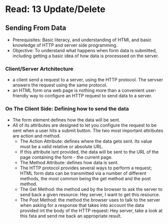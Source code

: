 # Read: 13 Update/Delete
## Sending From Data
- Prerequisites: Basic literacy, and understanding of HTMl, and basic knowledge of HTTP and server side programming.
- Objective: To understand what happens when form data is submitted, including getting a basic idea of how data is processsed on the server.
### Client/Server Artchitecture
- a client send a request to a server, using the HTTP protocol. The servser answers the request using the same protocol.
- an HTML form ona web page is nothing more than a convenient user-friendly way to configure an HTTP request to send data to a server. 
### On The Client Side: Defining how to send the data
- The form element defines how the data will be sent. 
- All of its attributes are designed to let you configure the request to be sent when a user hits a submit button. The two most important attributes are action and method.
  - The Action Attribute: defines where the data gets sent. Its value must be a valid relative or absolute URL. 
  - If this attribute isnt provided, the data will be sent to the URL of the page containing the form - the current page.
  - The Method Attribute: defines how data is sent. 
  - The HTTP protocol provides several ways to perform a request; HTML form data can be transmitted via a number of different methods, the most common being the get method and the post method.
  - The Get Method: the method ued by the browser to ask the server to send back a given resource: Hey server, I want to get this resource. 
  - The Post Method: the method the browser uses to talk to the server when asking for a response that takes into account the data provided int the body of the HTTP request: Hey server, take a look at this fata and send me back an appropriate result.